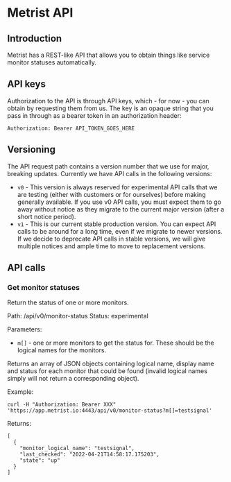 # Metrist API

## Introduction

Metrist has a REST-like API that allows you to obtain things like service monitor statuses automatically.

## API keys

Authorization to the API is through API keys, which - for now - you can obtain by requesting them from us. The
key is an opaque string that you pass in through as a bearer token in an authorization header:

    Authorization: Bearer API_TOKEN_GOES_HERE

## Versioning

The API request path contains a version number that we use for major, breaking updates. Currently we have
API calls in the following versions:

* `v0` - This version is always reserved for experimental API calls that we are testing (either with customers
  or for ourselves) before making generally available. If you use v0 API calls, you must expect them to go away
  without notice as they migrate to the current major version (after a short notice period).
* `v1` - This is our current stable production version. You can expect API calls to be around for a long time,
  even if we migrate to newer versions. If we decide to deprecate API calls in stable versions, we will
  give multiple notices and ample time to move to replacement versions.

## API calls

### Get monitor statuses

Return the status of one or more monitors.

Path: /api/v0/monitor-status
Status: experimental

Parameters:
* `m[]` - one or more monitors to get the status for. These should be the logical
          names for the monitors.

Returns an array of JSON objects containing logical name, display name and status for
each monitor that could be found (invalid logical names simply will not return a corresponding
object).

Example:

```
curl -H "Authorization: Bearer XXX" 'https://app.metrist.io:4443/api/v0/monitor-status?m[]=testsignal'
```

Returns:

```
[
  {
    "monitor_logical_name": "testsignal",
    "last_checked": "2022-04-21T14:58:17.175203",
    "state": "up"
  }
]
``````
